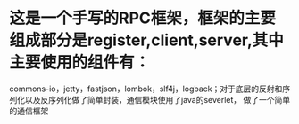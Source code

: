 # 这是一个手写的RPC框架，框架的主要组成部分是register,client,server,其中主要使用的组件有：
commons-io，jetty，fastjson，lombok，slf4j，logback；对于底层的反射和序列化以及反序列化做了简单封装，通信模块使用了java的severlet，
做了一个简单的通信框架
